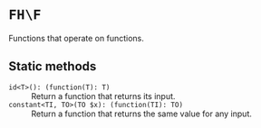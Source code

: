# `FH\F`

Functions that operate on functions.

## Static methods

<dl>
<dt><code>id&lt;T>(): (function(T): T)</code></dt>
<dd>Return a function that returns its input.</dd>

<dt><code>constant&lt;TI, TO>(TO $x): (function(TI): TO)</code></dt>
<dd>Return a function that returns the same value for any input.</dd>
</dl>
